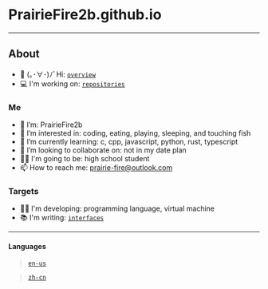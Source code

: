 # PrairieFire2b.github.io
------

## About

- 📔 (｡･∀･)ﾉﾞHi: [`overview`](overview.md)
- 💻 I'm working on: [`repositories`](repositories.md)

### Me
- 👋 I’m: PrairieFire2b
- 👀 I’m interested in: coding, eating, playing, sleeping, and touching fish
- 🌱 I’m currently learning: c, cpp, javascript, python, rust, typescript
- 💞️ I’m looking to collaborate on: not in my date plan
- 👨‍🎓 I'm going to be: high school student
- 📫 How to reach me: prairie-fire@outlook.com

### Targets
- 👨‍💻 I'm developing: programming language, virtual machine
- 📚 I'm writing: [`interfaces`](interfaces/index.md)

------

#### Languages
  > [`en-us`](index.md)

  > [`zh-cn`](zh-cn/index.md)

